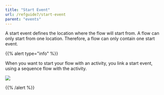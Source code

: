 ```yaml
---
title: "Start Event"
url: /refguide7/start-event
parent: "events"
---
```


A start event defines the location where the flow will start from. A flow can only start from one location. Therefore, a flow can only contain one start event.

{{% alert type="info" %}}

When you want to start your flow with an activity, you link a start event, using a sequence flow with the activity.

![](attachments/819203/917944.png)

{{% /alert %}}
